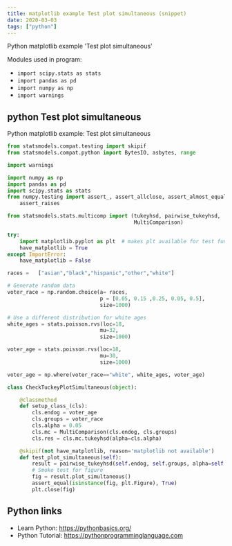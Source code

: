 ```yaml
---
title: matplotlib example Test plot simultaneous (snippet)
date: 2020-03-03
tags: ["python"]
---
```

Python matplotlib example 'Test plot simultaneous'


Modules used in program: 
* `import scipy.stats as stats`
* `import pandas as pd`
* `import numpy as np`
* `import warnings`

## python Test plot simultaneous

Python matplotlib example: Test plot simultaneous

```python
from statsmodels.compat.testing import skipif
from statsmodels.compat.python import BytesIO, asbytes, range

import warnings

import numpy as np
import pandas as pd
import scipy.stats as stats
from numpy.testing import assert_, assert_allclose, assert_almost_equal, assert_equal, \
    assert_raises

from statsmodels.stats.multicomp import (tukeyhsd, pairwise_tukeyhsd,
                                         MultiComparison)

try:
    import matplotlib.pyplot as plt  # makes plt available for test functions
    have_matplotlib = True
except ImportError:
    have_matplotlib = False

races =   ["asian","black","hispanic","other","white"]

# Generate random data
voter_race = np.random.choice(a= races,
                              p = [0.05, 0.15 ,0.25, 0.05, 0.5],
                              size=1000)

# Use a different distribution for white ages
white_ages = stats.poisson.rvs(loc=18, 
                              mu=32,
                              size=1000)

voter_age = stats.poisson.rvs(loc=18,
                              mu=30,
                              size=1000)

voter_age = np.where(voter_race=="white", white_ages, voter_age)

class CheckTuckeyPlotSimultaneous(object):

    @classmethod
    def setup_class_(cls):
        cls.endog = voter_age
        cls.groups = voter_race
        cls.alpha = 0.05
        cls.mc = MultiComparison(cls.endog, cls.groups)
        cls.res = cls.mc.tukeyhsd(alpha=cls.alpha)

    @skipif(not have_matplotlib, reason='matplotlib not available')
    def test_plot_simultaneous(self):
        result = pairwise_tukeyhsd(self.endog, self.groups, alpha=self.alpha)
        # Smoke test for figure
        fig = result.plot_simultaneous()
        assert_equal(isinstance(fig, plt.Figure), True)
        plt.close(fig)

```

## Python links

- Learn Python: https://pythonbasics.org/
- Python Tutorial: https://pythonprogramminglanguage.com
